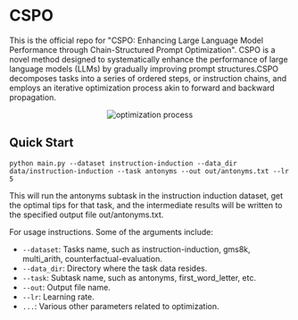 # CSPO
This is the official repo for "CSPO: Enhancing Large Language Model Performance through Chain-Structured Prompt Optimization". CSPO is a novel method designed to systematically enhance the performance of large language models (LLMs) by gradually improving prompt structures.CSPO decomposes tasks into a series of ordered steps, or instruction chains, and employs an iterative optimization process akin to forward and backward propagation.

<p align="center">
<img src="./images/opt_process.jpg" alt="optimization process" title="The CSPO prompt optimization process is illustrated using the 'Antonym' task as an example."/>
</p>

## Quick Start
```
python main.py --dataset instruction-induction --data_dir data/instruction-induction --task antonyms --out out/antonyms.txt --lr 5
```

This will run the antonyms subtask in the instruction induction dataset, get the optimal tips for that task, and the intermediate results will be written to the specified output file out/antonyms.txt.

For usage instructions. Some of the arguments include:

* `--dataset`: Tasks name, such as instruction-induction, gms8k, multi_arith, counterfactual-evaluation.
* `--data_dir`: Directory where the task data resides.
* `--task`: Subtask name, such as antonyms, first_word_letter, etc.
* `--out`: Output file name.
* `--lr`: Learning rate.
* `...`: Various other parameters related to optimization.
